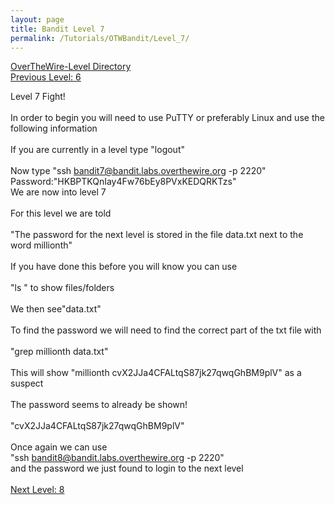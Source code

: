 ```yaml
---
layout: page
title: Bandit Level 7
permalink: /Tutorials/OTWBandit/Level_7/
---
```

[OverTheWire-Level Directory](https://zacvr.github.io/Tutorials/OTWBandit/)
<br/>
[Previous Level: 6](https://zacvr.github.io//Tutorials/OTWBandit/Level_6)
<br/>

Level 7 Fight!
<br/><br/>
In order to begin you will need to use PuTTY or preferably Linux and use the following information
<br/><br/>
If you are currently in a level type "logout"
<br/><br/>
Now type "ssh bandit7@bandit.labs.overthewire.org -p 2220"
<br/>
Password:"HKBPTKQnIay4Fw76bEy8PVxKEDQRKTzs"
<br/>
We are now into level 7
<br/><br/>
For this level we are told
<br/><br/>
"The password for the next level is stored in the file data.txt next to the word millionth"
<br/><br/>
If you have done this before you will know you can use
<br/><br/>
"ls " to show files/folders
<br/><br/>
We then see"data.txt"
<br/><br/>
To find the password we will need to find the correct part of the txt file with
<br/><br/>
"grep millionth data.txt"
<br/><br/>
This will show "millionth       cvX2JJa4CFALtqS87jk27qwqGhBM9plV" as a suspect
<br/><br/>
The password seems to already be shown!
<br/><br/>
"cvX2JJa4CFALtqS87jk27qwqGhBM9plV"
<br/><br/>
Once again we can use
<br/>
"ssh bandit8@bandit.labs.overthewire.org -p 2220"
<br/>
and the password we just found to login to the next level
<br/><br/>
[Next Level: 8](https://zacvr.github.io//Tutorials/OTWBandit/Level_8)
